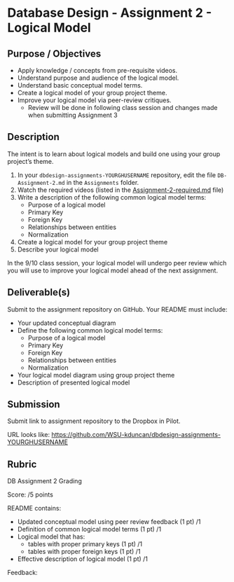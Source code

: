 # Database Design - Assignment 2 - Logical Model

## Purpose / Objectives

- Apply knowledge / concepts from pre-requisite videos.
- Understand purpose and audience of the logical model.
- Understand basic conceptual model terms.
- Create a logical model of your group project theme.
- Improve your logical model via peer-review critiques.
	- Review will be done in following class session and changes made when submitting Assignment 3

## Description

The intent is to learn about logical models and build one using your group project’s theme.

1. In your `dbdesign-assignments-YOURGHUSERNAME` repository, edit the file `DB-Assignment-2.md` in the `Assignments` folder.
2. Watch the required videos (listed in the [Assignment-2-required.md](Assignment-2-required.md) file)
3. Write a description of the following common logical model terms:
	- Purpose of a logical model
	- Primary Key
	- Foreign Key
	- Relationships between entities
	- Normalization
4. Create a logical model for your group project theme
5. Describe your logical model

In the 9/10 class session, your logical model will undergo peer review which you will use to improve your logical model ahead of the next assignment.

## Deliverable(s)

Submit to the assignment repository on GitHub.  Your README must include:

- Your updated conceptual diagram
- Define the following common logical model terms:
	- Purpose of a logical model
	- Primary Key
	- Foreign Key
	- Relationships between entities
	- Normalization
- Your logical model diagram using group project theme
- Description of presented logical model

## Submission

Submit link to assignment repository to the Dropbox in Pilot. 

URL looks like: https://github.com/WSU-kduncan/dbdesign-assignments-YOURGHUSERNAME

## Rubric

DB Assignment 2 Grading

Score: /5 points

README contains:
- Updated conceptual model using peer review feedback (1 pt) /1
- Definition of common logical model terms (1 pt) /1
- Logical model that has:
	- tables with proper primary keys (1 pt) /1
	- tables with proper foreign keys (1 pt) /1
- Effective description of logical model (1 pt) /1

Feedback: 
